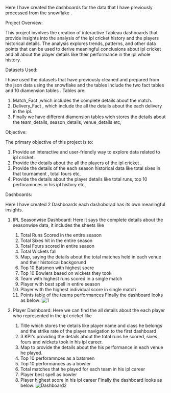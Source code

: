 Here I have created the dashboards for the data that I have previously processed from the snowflake .

Project Overview:

This project involves the creation of interactive Tableau dashboards that provide insights into the analysis of the ipl cricket history and the players historical details. The analysis explores trends, patterns, and other data points that can be used to derive meaningful conclusions about ipl cricket and all about the player details like their performance in the ipl whole history.

Datasets Used:

 I have used the datasets that have previously cleaned and prepared from the json data using the snowflake and the tables include the two fact tables and 10 diamension tables .
Tables are: 
1. Match_Fact ,which includes the complete details about the match.
2. Delivery_Fact , which include the all the details about the each delivery in the ipl.
3. Finally we have different diamension tables wich stores the details about the team_details, season_details, venue_details etc,

Objective:

 The primary objective of this project is to:
1. Provide an interactive and user-friendly way to explore data related to ipl cricket.
2. Provide the details about the all the players of the ipl cricket .
3. Provide the details of the each season historical data like total sixes in that tournament , total fours etc,
4. Provide the details about the player details like total runs, top 10 perforamnces in his ipl history etc,

Dashboards:
     
Here I have created 2 Dashboards each dashoborad has its own meaningful insights.
1. IPL Seasonwise Dashboard:
Here it says the complete details about the seasonwise data, it includes the sheets like
    1. Total Runs Scored in the entire season
    2. Total Sixes hit in the entire season
    3. Total Fours scored in entire season
    4. Total Wickets fall 
    5. Map, saying the details about the total matches held in each venue and their historical backgorund
    6. Top 10 Batsmen with highest socre
    7. Top 10 Bowlers based on wickets they took
    8. Team with highest runs scored in a single match
    9. Player with best spell in entire season
    10. Player with the highest individual score in single match
    11. Points table of the teams performances
Finally the dashboard looks as below:
       ![1](https://github.com/user-attachments/assets/5cbb45af-e680-47c7-9e09-471412467b3b)

2. Player Dashboard:
Here we can find the all details about the each player who represented in the ipl cricket like
    1. Title which stores the details like player name and class he belongs and the strike rate of the player navigation to the first dashboard
    2. 3 KPI's providing the details about the total runs he scored, sixes , fours and wickets took in his ipl career.
    3. Map to provide the details about the his performance in each venue he played.
    4. Top 10 perforamnces as a batsmen
    5. Top 10 performances as a bowler 
    6. Total matches that he played for each team in his ipl career
    7. Player best spell as bowler
    8. Player highest score in his ipl career
Finally the dashboard looks as below:
     ![Dashboard2](https://github.com/user-attachments/assets/2506bcf4-d643-4b43-a67b-9be421065763)
   

    

